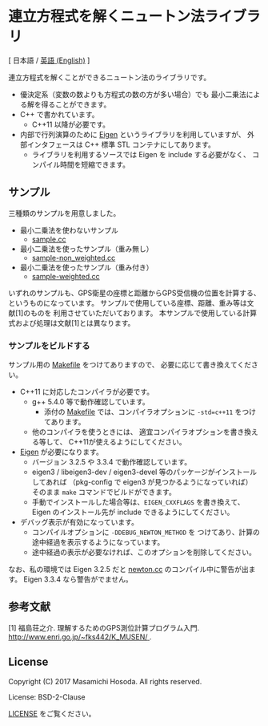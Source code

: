 <!-- -*- coding: utf-8 -*- -->
# 連立方程式を解くニュートン法ライブラリ

[ 日本語 / [英語 (English)](./README.md) ]

連立方程式を解くことができるニュートン法のライブラリです。

* 優決定系（変数の数よりも方程式の数の方が多い場合）でも
最小二乗法による解を得ることができます。
* C++ で書かれています。
    + C++11 以降が必要です。
* 内部で行列演算のために
[Eigen](https://eigen.tuxfamily.org/)
というライブラリを利用していますが、
外部インタフェースは C++ 標準 STL コンテナにしてあります。
    + ライブラリを利用するソースでは Eigen を include する必要がなく、
    コンパイル時間を短縮できます。

## サンプル

三種類のサンプルを用意しました。

* 最小二乗法を使わないサンプル
    + [sample.cc](./sample.cc)
* 最小二乗法を使ったサンプル（重み無し）
    + [sample-non_weighted.cc](./sample-non_weighted.cc)
* 最小二乗法を使ったサンプル（重み付き）
    + [sample-weighted.cc](./samplen-weighted.cc)

いずれのサンプルも、GPS衛星の座標と距離からGPS受信機の位置を計算する、
というものになっています。
サンプルで使用している座標、距離、重み等は文献[1]のものを
利用させていただいております。
本サンプルで使用している計算式および処理は文献[1]とは異なります。

### サンプルをビルドする

サンプル用の
[Makefile](./Makefile)
をつけてありますので、
必要に応じて書き換えてください。

* C++11 に対応したコンパイラが必要です。
    + g++ 5.4.0 等で動作確認しています。
        - 添付の
        [Makefile](./Makefile)
        では、コンパイラオプションに
        `-std=c++11` をつけてあります。
    + 他のコンパイラを使うときには、
    適宜コンパイラオプションを書き換える等して、
    C++11が使えるようにしてください。
* [Eigen](https://eigen.tuxfamily.org/)
が必要になります。
    + バージョン 3.2.5 や 3.3.4 で動作確認しています。
    + eigen3 / libeigen3-dev / eigen3-devel
    等のパッケージがインストールしてあれば
    （pkg-config で eigen3 が見つかるようになっていれば）
    そのまま `make` コマンドでビルドができます。
    + 手動でインストールした場合等は、`EIGEN_CXXFLAGS` を書き換えて、
    Eigen のインストール先が include できるようにしてください。
* デバッグ表示が有効になっています。
    + コンパイルオプションに `-DDEBUG_NEWTON_METHOD` を
    つけてあり、計算の途中経過を表示するようになっています。
    + 途中経過の表示が必要なければ、このオプションを削除してください。

なお、私の環境では Eigen 3.2.5 だと
[newton.cc](./newton.cc)
のコンパイル中に警告が出ます。
Eigen 3.3.4 なら警告がでません。

## 参考文献

[1]
福島荘之介.
理解するためのGPS測位計算プログラム入門.
[
http://www.enri.go.jp/~fks442/K_MUSEN/
](http://www.enri.go.jp/~fks442/K_MUSEN/).

## License

Copyright (C) 2017 Masamichi Hosoda. All rights reserved.

License: BSD-2-Clause

[LICENSE](./LICENSE) をご覧ください。

